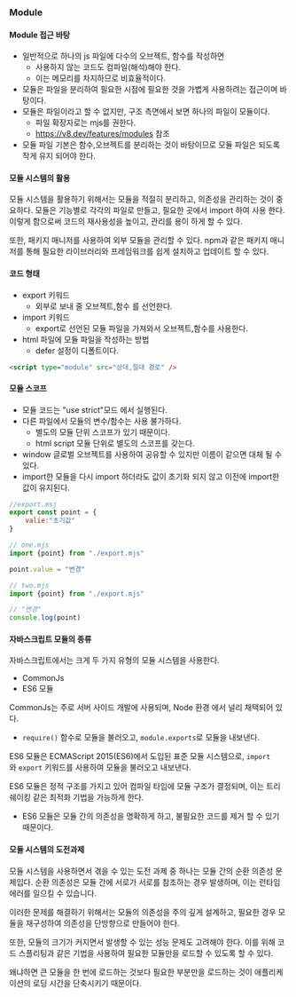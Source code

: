 ### Module

#### Module 접근 바탕

- 일반적으로 하나의 js 파일에 다수의 오브젝트, 함수를 작성하면
	- 사용하지 않는 코드도 컴파일(해석)해야 한다.
	- 이는 메모리를 차지하므로 비효율적이다.
- 모듈은 파일을 분리하여 필요한 시점에 필요한 것을 가볍게 사용하려는 접근이며 바탕이다.
- 모듈은 파일이라고 할 수 없지만, 구조 측면에서 보면 하나의 파일이 모듈이다.
	- 파일 확장자로는 mjs를 권한다.
	- https://v8.dev/features/modules 참조
- 모듈 파일 기본은 함수,오브젝트를 분리하는 것이 바탕이므로 모듈 파일은 되도록 작게 유지 되어야 한다.

#### 모듈 시스템의 활용

모듈 시스템을 활용하기 위해서는 모듈을 적절히 분리하고, 의존성을 관리하는 것이 중요하다.
모듈은 기능별로 각각의 파일로 만들고, 필요한 곳에서 import 하여 사용 한다. 이렇게 함으로써 코드의 재사용성을 높이고, 관리를 용이 하게 할 수 있다.

또한, 패키지 매니저를 사용하여 외부 모듈을 관리할 수 있다. npm과 같은 패키지 매니저를 통해 필요한 라이브러리와 프레임워크를 쉽게 설치하고 업데이트 할 수 있다.

#### 코드 형태

- export 키워드
	- 외부로 보내 줄 오브젝트,함수 를 선언한다.
- import 키워드
	- export로 선언된 모듈 파일을 가져와서 오브젝트,함수를 사용한다.
- html 파일에 모듈 파일을 작성하는 방법
	- defer 설정이 디폴트이다.
``` html
<script type="module" src="상대,절대 경로" />
```

#### 모듈 스코프

- 모듈 코드는 "use strict"모드 에서 실행된다.
- 다른 파일에서 모듈의 변수/함수는 사용 불가하다.
	- 별도의 모듈 단위 스코프가 있기 때문이다.
	- html script 모듈 단위로 별도의 스코프를 갖는다.
- window 글로벌 오브젝트를 사용하여 공유할 수 있지만 이름이 같으면 대체 될 수 있다.
- import한 모듈을 다시 import 하더라도 값이 초기화 되지 않고 이전에 import한 값이 유지된다.

```js
//export.msj
export const point = {
	valie:"초기값"
}

// one.mjs
import {point} from "./export.mjs"

point.value = "변경"

// two.mjs
import {point} from "./export.mjs"

// "변경"
console.log(point)
```


#### 자바스크립트 모듈의 종류

자바스크립트에서는 크게 두 가지 유형의 모듈 시스템을 사용한다.
- CommonJs
- ES6 모듈 

CommonJs는 주로 서버 사이드 개발에 사용되며, Node 환경 에서 널리 채택되어 있다.
- `require()` 함수로 모듈을 불러오고, `module.exports`로 모듈을 내보낸다.

ES6 모듈은 ECMAScript 2015(ES6)에서 도입된 표준 모듈 시스템으로, `import`와 `export` 키워드를 사용하여 모듈을 불러오고 내보낸다.

ES6 모듈은 정적 구조를 가지고 있어 컴파일 타임에 모듈 구조가 결정되며, 이는 트리 쉐이킹 같은 최적화 기법을 가능하게 한다.
- ES6 모듈은 모듈 간의 의존성을 명확하게 하고, 불필요한 코드를 제거 할 수 있기 때문이다.

#### 모듈 시스템의 도전과제

모듈 시스템을 사용하면서 겪을 수 있는 도전 과제 중 하나는 모듈 간의 순환 의존성 문제입다. 순환 의존성은 모듈 간에 서로가 서로를 참조하는 경우 발생하며, 이는 런타임 에러를 일으킬 수 있습니다.

이러한 문제를 해결하기 위해서는 모듈의 의존성을 주의 깊게 설계하고, 필요한 경우 모듈을 재구성하여 의존성을 단방향으로 만들어야 한다.

또한, 모듈의 크기가 커지면서 발생할 수 있는 성능 문제도 고려해야 한다. 이를 위해 코드 스플리팅과 같은 기법을 사용하여 필요한 모듈만을 로드할 수 있도록 할 수 있다.

왜냐하면 큰 모듈을 한 번에 로드하는 것보다 필요한 부분만을 로드하는 것이 애플리케이션의 로딩 시간을 단축시키기 때문이다.



